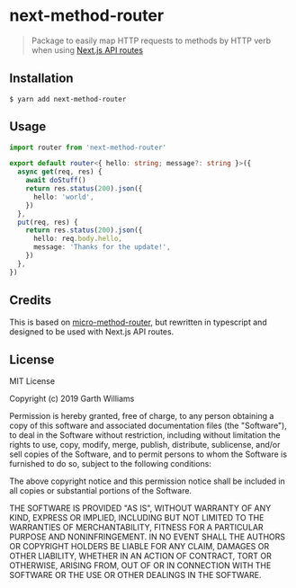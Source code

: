 # next-method-router

> Package to easily map HTTP requests to methods by HTTP verb when using [Next.js API routes](https://nextjs.org/docs#api-routes)

## Installation

```
$ yarn add next-method-router
```

## Usage

```ts
import router from 'next-method-router'

export default router<{ hello: string; message?: string }>({
  async get(req, res) {
    await doStuff()
    return res.status(200).json({
      hello: 'world',
    })
  },
  put(req, res) {
    return res.status(200).json({
      hello: req.body.hello,
      message: 'Thanks for the update!',
    })
  },
})
```

## Credits

This is based on [micro-method-router](https://github.com/jamo/micro-method-router), but rewritten in typescript and
designed to be used with Next.js API routes.

## License

MIT License

Copyright (c) 2019 Garth Williams

Permission is hereby granted, free of charge, to any person obtaining a copy
of this software and associated documentation files (the "Software"), to deal
in the Software without restriction, including without limitation the rights
to use, copy, modify, merge, publish, distribute, sublicense, and/or sell
copies of the Software, and to permit persons to whom the Software is
furnished to do so, subject to the following conditions:

The above copyright notice and this permission notice shall be included in all
copies or substantial portions of the Software.

THE SOFTWARE IS PROVIDED "AS IS", WITHOUT WARRANTY OF ANY KIND, EXPRESS OR
IMPLIED, INCLUDING BUT NOT LIMITED TO THE WARRANTIES OF MERCHANTABILITY,
FITNESS FOR A PARTICULAR PURPOSE AND NONINFRINGEMENT. IN NO EVENT SHALL THE
AUTHORS OR COPYRIGHT HOLDERS BE LIABLE FOR ANY CLAIM, DAMAGES OR OTHER
LIABILITY, WHETHER IN AN ACTION OF CONTRACT, TORT OR OTHERWISE, ARISING FROM,
OUT OF OR IN CONNECTION WITH THE SOFTWARE OR THE USE OR OTHER DEALINGS IN THE
SOFTWARE.
